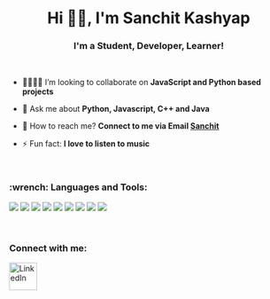 <h1 align="center">Hi 👋🏻, I'm Sanchit Kashyap</h1>
<h3 align="center">I'm a Student, Developer, Learner!</h3>

</br>


- 🤜🏻🤛🏻 I’m looking to collaborate on **JavaScript and Python based projects**

- 💬 Ask me about **Python, Javascript, C++ and Java**

- 📧 How to reach me? **Connect to me via Email [Sanchit](mailto:sanchitkshyap@gmail.com)**

- ⚡ Fun fact: **I love to listen to music**

</br>

<h3 align="left"> :wrench: Languages and Tools:</h3>

<p>
  
<img src="https://img.icons8.com/color/96/26e07f/python.png"/>
<img src="https://img.icons8.com/color/96/26e07f/javascript.png"/>
<img src="https://img.icons8.com/plasticine/100/000000/react.png"/>
<img src="https://img.icons8.com/color/88/000000/redux.png"/>
<img src="https://img.icons8.com/color/100/000000/django.png"/>
<img src="https://img.icons8.com/material/96/4a90e2/postgreesql.png"/>
<img src="https://img.icons8.com/color/96/4a90e2/graphql.png"/>
<img src="https://img.icons8.com/color/96/26e07f/npm.png"/>
<img src="https://img.icons8.com/color/96/4a90e2/firebase.png"/>

</p>

</br>

<p align="left">
<h3 align="left">Connect with me:</h3>

<a href="https://linkedin.com/in/sanchitkashyap"><img alt="LinkedIn" title="LinkedIn" height="50" width="50" src="https://raw.githubusercontent.com/peterthehan/peterthehan/master/assets/linkedin.svg"></a>



</p>
